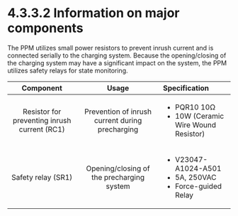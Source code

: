 # 4.3.3.2 Information on major components

The PPM utilizes small power resistors to prevent inrush current and is connected serially to the charging system. Because the opening/closing of the charging system may have a significant impact on the system, the PPM utilizes safety relays for state monitoring.

<table>
  <thead>
    <tr>
      <th style="text-align:center">Component</th>
      <th style="text-align:center">Usage</th>
      <th style="text-align:left"><b>         </b>Specification</th>
    </tr>
  </thead>
  <tbody>
    <tr>
      <td style="text-align:center">Resistor for preventing inrush current (RC1)</td>
      <td style="text-align:center">Prevention of inrush current during precharging</td>
      <td style="text-align:left">
        <ul>
          <li>PQR10 10&#x2126;</li>
          <li>10W (Ceramic Wire Wound Resistor)</li>
        </ul>
      </td>
    </tr>
    <tr>
      <td style="text-align:center">Safety relay (SR1)</td>
      <td style="text-align:center">Opening/closing of the precharging system</td>
      <td style="text-align:left">
        <ul>
          <li>V23047-A1024-A501</li>
          <li>5A, 250VAC</li>
          <li>Force-guided Relay</li>
        </ul>
      </td>
    </tr>
  </tbody>
</table>

